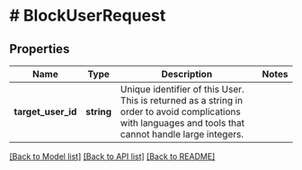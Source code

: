 # # BlockUserRequest

## Properties

Name | Type | Description | Notes
------------ | ------------- | ------------- | -------------
**target_user_id** | **string** | Unique identifier of this User. This is returned as a string in order to avoid complications with languages and tools that cannot handle large integers. |

[[Back to Model list]](../../README.md#models) [[Back to API list]](../../README.md#endpoints) [[Back to README]](../../README.md)
